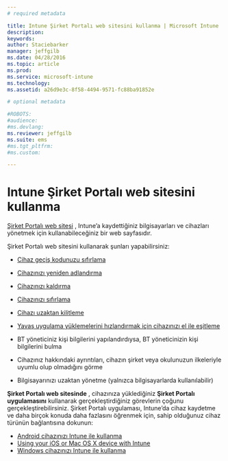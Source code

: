 ```yaml
---
# required metadata

title: Intune Şirket Portalı web sitesini kullanma | Microsoft Intune
description:
keywords:
author: Staciebarker
manager: jeffgilb
ms.date: 04/28/2016
ms.topic: article
ms.prod:
ms.service: microsoft-intune
ms.technology:
ms.assetid: a26d9e3c-8f58-4494-9571-fc88ba91852e

# optional metadata

#ROBOTS:
#audience:
#ms.devlang:
ms.reviewer: jeffgilb
ms.suite: ems
#ms.tgt_pltfrm:
#ms.custom:

---
```


# Intune Şirket Portalı web sitesini kullanma
[Şirket Portalı web sitesi](http://portal.manage.microsoft.com) , Intune’a kaydettiğiniz bilgisayarları ve cihazları yönetmek için kullanabileceğiniz bir web sayfasıdır.

Şirket Portalı web sitesini kullanarak şunları yapabilirsiniz:

-   [Cihaz geçiş kodunuzu sıfırlama](reset-your-passcode-cpwebsite.md)

-   [Cihazınızı yeniden adlandırma](rename-your-device-cpwebsite.md)

-   [Cihazınızı kaldırma](remove-your-device-cpwebsite.md)

-   [Cihazınızı sıfırlama](reset-your-device-cpwebsite.md)

-   [Cihazı uzaktan kilitleme](remote-lock-your-device-cpwebsite.md)

-   [Yavaş uygulama yüklemelerini hızlandırmak için cihazınızı el ile eşitleme](sync-your-device-manually-cpwebsite.md)

-   BT yöneticiniz kişi bilgilerini yapılandırdıysa, BT yöneticinizin kişi bilgilerini bulma

-   Cihazınız hakkındaki ayrıntıları, cihazın şirket veya okulunuzun ilkeleriyle uyumlu olup olmadığını görme

-   Bilgisayarınızı uzaktan yönetme (yalnızca bilgisayarlarda kullanılabilir)

**Şirket Portalı web sitesinde** , cihazınıza yüklediğiniz **Şirket Portalı uygulamasını** kullanarak gerçekleştirdiğiniz görevlerin çoğunu gerçekleştirebilirsiniz. Şirket Portalı uygulaması, Intune’da cihaz kaydetme ve daha birçok konuda daha fazlasını öğrenmek için, sahip olduğunuz cihaz türünün bağlantısına dokunun:

- [Android cihazınızı Intune ile kullanma](using-your-android-device-with-intune.md)
- [Using your iOS or Mac OS X device with Intune](using-your-ios-or-mac-os-x-device-with-intune.md)
- [Windows cihazınızı Intune ile kullanma](using-your-windows-device-with-intune.md)


<!--HONumber=May16_HO4-->


